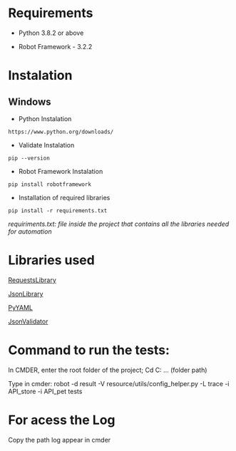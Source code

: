 # Requirements

- Python 3.8.2 or above

- Robot Framework - 3.2.2

# Instalation

## Windows

- Python Instalation

```
https://www.python.org/downloads/
```

- Validate Instalation

```
pip --version
```

- Robot Framework Instalation

```
pip install robotframework
```

- Installation of required libraries

```
pip install -r requirements.txt
```

*requiriments.txt: file inside the project that contains all the libraries needed for automation*


# Libraries used

[RequestsLibrary](https://marketsquare.github.io/robotframework-requests/doc/RequestsLibrary.html)

[JsonLibrary](https://robotframework-thailand.github.io/robotframework-jsonlibrary/JSONLibrary.html)

[PyYAML](https://pyyaml.org/wiki/PyYAMLDocumentation)

[JsonValidator](https://pypi.org/project/robotframework-jsonvalidator/)

# Command to run the tests:
In CMDER, enter the root folder of the project;
Cd C: ... (folder path)

Type in cmder:
robot -d result -V resource/utils/config_helper.py -L trace -i API_store -i API_pet tests

# For acess the Log
Copy the path log appear in cmder